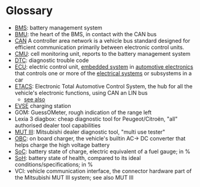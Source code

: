 # Glossary

- [BMS](https://en.wikipedia.org/wiki/Battery_management_system): battery management system
- [BMU](https://www.redwayess.com/understanding-the-role-of-bmu-in-energy-storage-systems-ess/): the heart of the BMS, in contact with the CAN bus
- [CAN](https://en.wikipedia.org/wiki/CAN_bus) A controller area network is a vehicle bus standard designed for efficient communication primarily between electronic control units.
- [CMU](https://archive.is/ERbzV): cell monitoring unit, reports to the battery management system
- [DTC](https://en.wikipedia.org/wiki/Diagnostic_Trouble_Code): diagnostic trouble code
- [ECU](https://en.wikipedia.org/wiki/Electronic_control_unit): electric control unit, [embedded system](https://en.wikipedia.org/wiki/Embedded_system) in [automotive electronics](https://en.wikipedia.org/wiki/Automotive_electronics) that controls one or more of the [electrical systems](https://en.wikipedia.org/wiki/Automotive_electronics#Types) or subsystems in a car
- [ETACS](http://mitsipedia.info/index.php?title=ETACS): Electronic Total Automotive Control System, the hub for all the vehicle's electronic functions, using CAN an LIN bus
  - [see also](https://gearshifters.org/mitsubishi/what-is-etacs-mitsubishi/)
- [EVSE](https://en.wikipedia.org/wiki/Charging_station) charging station
- GOM: GuessOMeter, rough indication of the range left
- Lexia 3 diagbox: cheap diagnostic tool for Peugeot/Citroën, "all" authorised dealer tool capabilities
- [MUT III](https://web.archive.org/web/20240630100905/https://mitsubishitechinfo.com/epacarb/ver_30_NAS_M.U.T.3MANUAL.pdf): Mitsubishi dealer diagnostic tool, "multi use tester"
- [OBC](https://en.wikipedia.org/wiki/Charging_station): on board charger, the vehicle's builtin AC-> DC converter that helps charge the high voltage battery
- [SoC](https://en.wikipedia.org/wiki/State_of_charge): battery state of charge, electric equivalent of a fuel gauge; in %
- [SoH](https://en.wikipedia.org/wiki/State_of_health): battery state of health, compared to its ideal conditions/specifications; in %
- VCI: vehicle communication interface, the connector hardware part of the Mitsubishi MUT III system; see also MUT III
